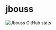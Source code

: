 # jbouss


![Jbouss GitHub stats](https://github-readme-stats.vercel.app/api?username=Jbouss&true&theme=gruvbox_icons=true)